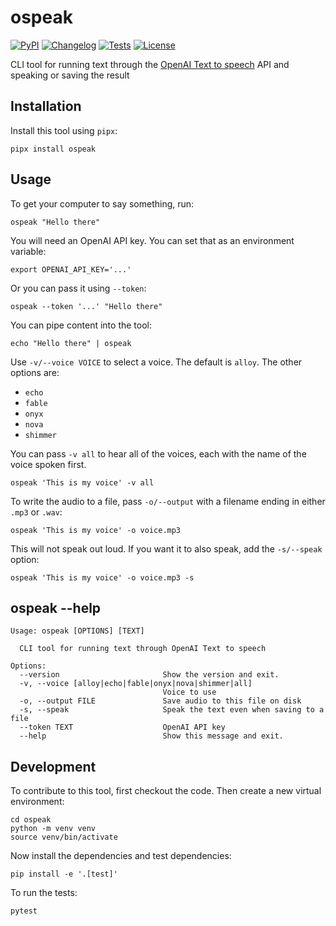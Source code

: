 # ospeak

[![PyPI](https://img.shields.io/pypi/v/ospeak.svg)](https://pypi.org/project/ospeak/)
[![Changelog](https://img.shields.io/github/v/release/simonw/ospeak?include_prereleases&label=changelog)](https://github.com/simonw/ospeak/releases)
[![Tests](https://github.com/simonw/ospeak/workflows/Test/badge.svg)](https://github.com/simonw/ospeak/actions?query=workflow%3ATest)
[![License](https://img.shields.io/badge/license-Apache%202.0-blue.svg)](https://github.com/simonw/ospeak/blob/master/LICENSE)

CLI tool for running text through the [OpenAI Text to speech](https://platform.openai.com/docs/guides/text-to-speech) API and speaking or saving the result

## Installation

Install this tool using `pipx`:

    pipx install ospeak

## Usage

To get your computer to say something, run:

    ospeak "Hello there"

You will need an OpenAI API key. You can set that as an environment variable:

    export OPENAI_API_KEY='...'

Or you can pass it using `--token`:

    ospeak --token '...' "Hello there"

You can pipe content into the tool:

    echo "Hello there" | ospeak

Use `-v/--voice VOICE` to select a voice. The default is `alloy`. The other options are:

- `echo`
- `fable`
- `onyx`
- `nova`
- `shimmer`

You can pass `-v all` to hear all of the voices, each with the name of the voice spoken first.

    ospeak 'This is my voice' -v all

To write the audio to a file, pass `-o/--output` with a filename ending in either `.mp3` or `.wav`:

    ospeak 'This is my voice' -o voice.mp3

This will not speak out loud. If you want it to also speak, add the `-s/--speak` option:

    ospeak 'This is my voice' -o voice.mp3 -s

## ospeak --help

<!-- [[[cog
import cog
from ospeak import cli
from click.testing import CliRunner
runner = CliRunner()
result = runner.invoke(cli.cli, ["--help"])
help = result.output.replace("Usage: cli", "Usage: ospeak")
cog.out(
    "```\n{}\n```".format(help)
)
]]] -->
```
Usage: ospeak [OPTIONS] [TEXT]

  CLI tool for running text through OpenAI Text to speech

Options:
  --version                       Show the version and exit.
  -v, --voice [alloy|echo|fable|onyx|nova|shimmer|all]
                                  Voice to use
  -o, --output FILE               Save audio to this file on disk
  -s, --speak                     Speak the text even when saving to a file
  --token TEXT                    OpenAI API key
  --help                          Show this message and exit.

```
<!-- [[[end]]] -->

## Development

To contribute to this tool, first checkout the code. Then create a new virtual environment:

    cd ospeak
    python -m venv venv
    source venv/bin/activate

Now install the dependencies and test dependencies:

    pip install -e '.[test]'

To run the tests:

    pytest
